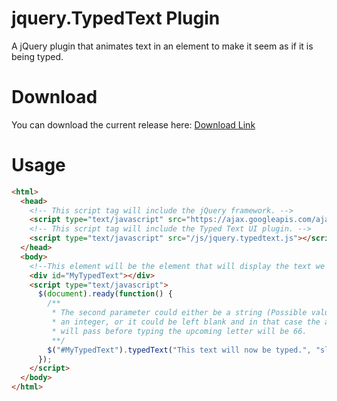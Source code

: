 # jquery.TypedText Plugin
A jQuery plugin that animates text in an element to make it seem as if it is being typed.

# Download
You can download the current release here: [Download Link](https://github.com/Droid047/jquery-typedText/archive/1.0.0.zip)

# Usage
```html
<html>
  <head>
    <!-- This script tag will include the jQuery framework. -->
    <script type="text/javascript" src="https://ajax.googleapis.com/ajax/libs/jquery/2.1.4/jquery.min.js"></script>
    <!-- This script tag will include the Typed Text UI plugin. -->
    <script type="text/javascript" src="/js/jquery.typedtext.js"></script>
  </head>
  <body>
    <!--This element will be the element that will display the text we want to animate with the effect. -->
    <div id="MyTypedText"></div>
    <script type="text/javascript">
      $(document).ready(function() {
        /**
         * The second parameter could either be a string (Possible values: slow, medium, fast),
         * an integer, or it could be left blank and in that case the amount of milliseconds that 
         * will pass before typing the upcoming letter will be 66.
         **/
        $("#MyTypedText").typedText("This text will now be typed.", "slow");
      });
    </script>
  </body>
</html>
```
